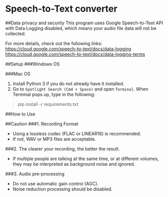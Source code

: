 # Speech-to-Text converter


##Data privacy and security
This program uses Google Speech-to-Text API with Data Logging disabled, which means your audio file data will not be collected. 

For more details, check out the following links:
https://cloud.google.com/speech-to-text/docs/data-logging
https://cloud.google.com/speech-to-text/docs/data-logging-terms


##Setup
###Windows OS

###Mac OS
1. Install Python 3 if you do not already have it installed. 
2. Go to `Spotlight Search (Cmd + Space)` and open `Terminal`.
When Terminal pops up, type in the following: 
> pip install -r requirements.txt


##How to Use



##Caution
###1. Recording Format
 - Using a lossless codec (FLAC or LINEAR16) is recommended.
 - If not, WAV or MP3 files are acceptable.

###2. The clearer your recording, the better the result.
 - If multiple people are talking at the same time, or at different volumes, they may be interpreted as background noise and ignored.

###3. Audio pre-processing
 - Do not use automatic gain control (AGC).
 - Noise reduction processing should be disabled.
